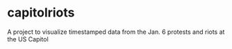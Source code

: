 # capitolriots
A project to visualize timestamped data from the Jan. 6 protests and riots at the US Capitol
